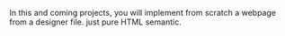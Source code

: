 In this and coming projects, you will implement from scratch a webpage from a designer file.
just pure HTML semantic.
